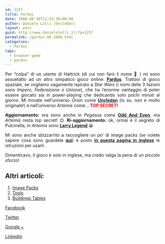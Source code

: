 ```yaml
---
id: 1257
title: Pardus
date: 2008-06-30T12:53:38+00:00
author: Daniele Lolli (UncleDan)
layout: post
guid: http://www.danielelolli.it/?p=1257
permalink: /pardus-06-2008.html
categories:
  - Pardus
tags:
  - browser game
  - pardus
---
```

<p style="text-align: justify;">
  Per &#8220;colpa&#8221; di un utente di Hattrick (di cui non farò il nome 🙂 ) mi sono assuetatto ad un altro simpatico gioco online: <a href="http://www.pardus.at/" target="_blank"><strong>Pardus</strong></a>. Trattasi di gioco spaziale, se vogliamo vagamente ispirato a <em>Star Wars</em> (i nomi delle 3 fazioni sono <em>Impero, Federazione e Unione</em>), che ha l&#8217;enorme vantaggio di poter essere giocato sia in power-playing che dedicando solo pochi minuti al giorno. Mi trovate nell&#8217;universo <em>Orion</em> come <strong><a title="PM Uncledan" href="http://orion.pardus.at/sendmsg.php?to=Uncledan" target="_blank">Uncledan</a> </strong>(lo so, non è molto originale!) e nell&#8217;universo <em>Artemis</em> come&#8230; <span style="color: #ff0000;"><strong>TOP SECRET!</strong></span>
</p>

<p style="text-align: justify;">
  <strong>Aggiornamento:</strong> ora sono anche in <em>Pegasus </em>come <a title="PM Odd And Even" href="http://pegasus.pardus.at/sendmsg.php?to=Odd And Even" target="_blank"><strong>Odd And Even</strong></a>, ma <em>Artemis </em>resta top secret! 😉 <strong>Ri-aggiornamento:</strong> ok, ormai è il segreto di Pulcinella, in <em>Artemis </em>sono <strong><a title="PM Larry Legend" href="http://artemis.pardus.at/sendmsg.php?to=Larry Legend" target="_blank">Larry Legend</a></strong> 😀
</p>

<p style="text-align: justify;">
  Mi sono anche sbizzarrito a raccogliere un po&#8217; di image packs (se volete sapere cosa sono guardate <a title="Pardus - FAQ" href="http://www.pardus.at/index.php?section=faq_technical" target="_blank"><strong>qui</strong></a>) e posto <a href="http://www.danielelolli.it/pardus-image-packs-06-2008.html" target="_self"><strong>in questa pagina in inglese</strong></a> le istruzioni per usarli.
</p>

<p style="text-align: justify;">
  Dimenticavo, il gioco è solo in inglese, ma credo valga la pena di un piccolo sforzo!
</p>

## Altri articoli:

  1. [Image Packs](http://www.danielelolli.it/pardus-image-packs-06-2008.html "Pardus - Image Packs")
  2. [Tools](http://www.danielelolli.it/pardus-tools-04-2009.html "Pardus - Tools")
  3. [Buildings Tables](http://www.danielelolli.it/pardus-building-tables-08-2010.html "Pardus - Buildings Tables")

<div class="container_share">
  <a href="http://www.facebook.com/sharer.php?u=http://www.danielelolli.it/pardus-06-2008.html&t=Pardus" target="_blank" class="button_purab_share facebook"><span><i class="icon-facebook"></i></span>
  
  <p>
    Facebook
  </p></a> 
  
  <a href="http://twitter.com/share?url=http://www.danielelolli.it/pardus-06-2008.html&text=Pardus" target="_blank" class="button_purab_share twitter"><span><i class="icon-twitter"></i></span>
  
  <p>
    Twitter
  </p></a> 
  
  <a href="https://plus.google.com/share?url=http://www.danielelolli.it/pardus-06-2008.html" target="_blank" class="button_purab_share google-plus"><span><i class="icon-google-plus"></i></span>
  
  <p>
    Google +
  </p></a> 
  
  <a href="http://www.linkedin.com/shareArticle?mini=true&url=http://www.danielelolli.it/pardus-06-2008.html&title=Pardus" target="_blank" class="button_purab_share linkedin"><span><i class="icon-linkedin"></i></span>
  
  <p>
    Linkedin
  </p></a>
</div>